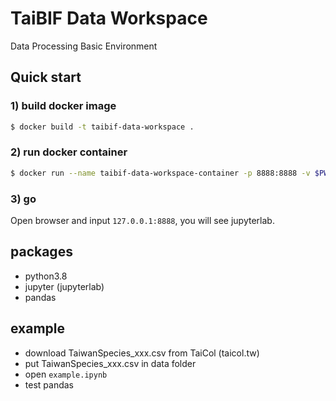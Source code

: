 # TaiBIF Data Workspace

Data Processing Basic Environment


## Quick start

### 1) build docker image
```bash
$ docker build -t taibif-data-workspace .
```

### 2) run docker container
```bash
$ docker run --name taibif-data-workspace-container -p 8888:8888 -v $PWD/data:/opt taibif-data-workspace
```

### 3) go 

Open browser and input `127.0.0.1:8888`, you will see jupyterlab.

## packages
- python3.8
- jupyter (jupyterlab)
- pandas


## example

- download TaiwanSpecies_xxx.csv from TaiCol (taicol.tw)
- put TaiwanSpecies_xxx.csv in data folder
- open `example.ipynb`
- test pandas 
